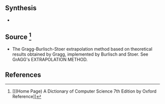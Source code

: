 ## Synthesis
- 
## Source [^1]
-  The Gragg-Burlisch-Stoer extrapolation method based on theoretical results obtained by Gragg, implemented by Burlisch and Stoer. See GrAGG's EXTRAPOLATION METHOD.
## References

[^1]: [[(Home Page) A Dictionary of Computer Science 7th Edition by Oxford Reference]]